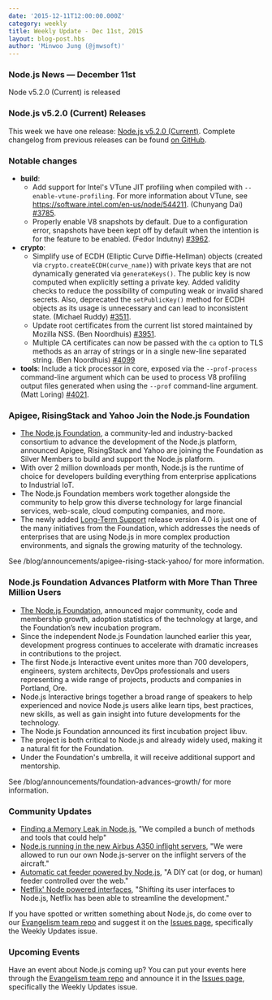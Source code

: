 ```yaml
---
date: '2015-12-11T12:00:00.000Z'
category: weekly
title: Weekly Update - Dec 11st, 2015
layout: blog-post.hbs
author: 'Minwoo Jung (@jmwsoft)'
---
```


### Node.js News — December 11st

Node v5.2.0 (Current) is released

### Node.js v5.2.0 (Current) Releases

This week we have one release: [Node.js v5.2.0 (Current)](/blog/release/v5.2.0/). Complete changelog from previous releases can be found [on GitHub](https://github.com/nodejs/node/blob/main/CHANGELOG.md).

### Notable changes

- **build**:
  - Add support for Intel's VTune JIT profiling when compiled with `--enable-vtune-profiling`. For more information about VTune, see <https://software.intel.com/en-us/node/544211>. (Chunyang Dai) [#3785](https://github.com/nodejs/node/pull/3785).
  - Properly enable V8 snapshots by default. Due to a configuration error, snapshots have been kept off by default when the intention is for the feature to be enabled. (Fedor Indutny) [#3962](https://github.com/nodejs/node/pull/3962).
- **crypto**:
  - Simplify use of ECDH (Elliptic Curve Diffie-Hellman) objects (created via `crypto.createECDH(curve_name)`) with private keys that are not dynamically generated via `generateKeys()`. The public key is now computed when explicitly setting a private key. Added validity checks to reduce the possibility of computing weak or invalid shared secrets. Also, deprecated the `setPublicKey()` method for ECDH objects as its usage is unnecessary and can lead to inconsistent state. (Michael Ruddy) [#3511](https://github.com/nodejs/node/pull/3511).
  - Update root certificates from the current list stored maintained by Mozilla NSS. (Ben Noordhuis) [#3951](https://github.com/nodejs/node/pull/3951).
  - Multiple CA certificates can now be passed with the `ca` option to TLS methods as an array of strings or in a single new-line separated string. (Ben Noordhuis) [#4099](https://github.com/nodejs/node/pull/4099)
- **tools**: Include a tick processor in core, exposed via the `--prof-process` command-line argument which can be used to process V8 profiling output files generated when using the `--prof` command-line argument. (Matt Loring) [#4021](https://github.com/nodejs/node/pull/4021).

### Apigee, RisingStack and Yahoo Join the Node.js Foundation

- [The Node.js Foundation](https://foundation.nodejs.org/), a community-led and industry-backed consortium to advance the development of the Node.js platform, announced Apigee, RisingStack and Yahoo are joining the Foundation as Silver Members to build and support the Node.js platform.
- With over 2 million downloads per month, Node.js is the runtime of choice for developers building everything from enterprise applications to Industrial IoT.
- The Node.js Foundation members work together alongside the community to help grow this diverse technology for large financial services, web-scale, cloud computing companies, and more.
- The newly added [Long-Term Support](/blog/release/v4.2.0/) release version 4.0 is just one of the many initiatives from the Foundation, which addresses the needs of enterprises that are using Node.js in more complex production environments, and signals the growing maturity of the technology.

See /blog/announcements/apigee-rising-stack-yahoo/ for more information.

### Node.js Foundation Advances Platform with More Than Three Million Users

- [The Node.js Foundation](https://foundation.nodejs.org/), announced major community, code and membership growth, adoption statistics of the technology at large, and the Foundation’s new incubation program.
- Since the independent Node.js Foundation launched earlier this year, development progress continues to accelerate with dramatic increases in contributions to the project.
- The first Node.js Interactive event unites more than 700 developers, engineers, system architects, DevOps professionals and users representing a wide range of projects, products and companies in Portland, Ore.
- Node.js Interactive brings together a broad range of speakers to help experienced and novice Node.js users alike learn tips, best practices, new skills, as well as gain insight into future developments for the technology.
- The Node.js Foundation announced its first incubation project libuv.
- The project is both critical to Node.js and already widely used, making it a natural fit for the Foundation.
- Under the Foundation's umbrella, it will receive additional support and mentorship.

See /blog/announcements/foundation-advances-growth/ for more information.

### Community Updates

- [Finding a Memory Leak in Node.js](https://blog.risingstack.com/finding-a-memory-leak-in-node-js/), "We compiled a bunch of methods and tools that could help"
- [Node.js running in the new Airbus A350 inflight servers](http://reaktor.com/blog/aircraft-customer-experience-on-a-new-level/), "We were allowed to run our own Node.js-server on the inflight servers of the aircraft."
- [Automatic cat feeder powered by Node.js](https://github.com/rachelnicole/robokitty), "A DIY cat (or dog, or human) feeder controlled over the web."
- [Netflix' Node powered interfaces](http://thenewstack.io/netflix-uses-node-js-power-user-interface/), "Shifting its user interfaces to Node.js, Netflix has been able to streamline the development."

If you have spotted or written something about Node.js, do come over to our [Evangelism team repo](https://github.com/nodejs/evangelism) and suggest it on the [Issues page](https://github.com/nodejs/evangelism/issues), specifically the Weekly Updates issue.

### Upcoming Events

Have an event about Node.js coming up? You can put your events here through the [Evangelism team repo](https://github.com/nodejs/evangelism) and announce it in the [Issues page](https://github.com/nodejs/evangelism/issues), specifically the Weekly Updates issue.
